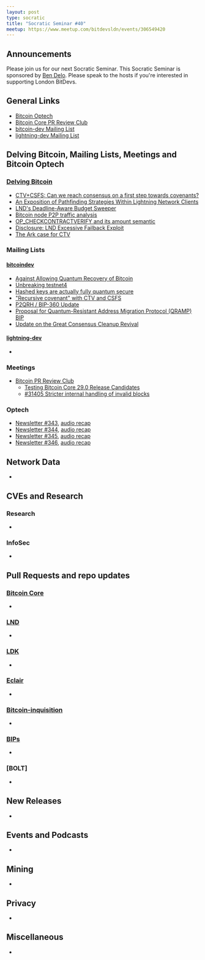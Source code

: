 ```yaml
---
layout: post
type: socratic
title: "Socratic Seminar #40"
meetup: https://www.meetup.com/bitdevsldn/events/306549420
---
```


## Announcements

Please join us for our next Socratic Seminar. This Socratic Seminar is sponsored by [Ben Delo](https://twitter.com/bendelo).
Please speak to the hosts if you're interested in supporting London BitDevs.

## General Links

* [Bitcoin Optech](https://bitcoinops.org)
* [Bitcoin Core PR Review Club](https://bitcoincore.reviews)
* [bitcoin-dev Mailing List](https://lists.linuxfoundation.org/pipermail/bitcoin-dev)
* [lightning-dev Mailing List](https://lists.linuxfoundation.org/pipermail/lightning-dev)

## Delving Bitcoin, Mailing Lists, Meetings and Bitcoin Optech
### [Delving Bitcoin](https://delvingbitcoin.org/)
- [CTV+CSFS: Can we reach consensus on a first step towards covenants?](https://delvingbitcoin.org/t/ctv-csfs-can-we-reach-consensus-on-a-first-step-towards-covenants/1509)
- [An Exposition of Pathfinding Strategies Within Lightning Network Clients](https://delvingbitcoin.org/t/an-exposition-of-pathfinding-strategies-within-lightning-network-clients/1500)
- [LND's Deadline-Aware Budget Sweeper](https://delvingbitcoin.org/t/lnds-deadline-aware-budget-sweeper/1512)
- [Bitcoin node P2P traffic analysis](https://delvingbitcoin.org/t/bitcoin-node-p2p-traffic-analysis/1490)
- [OP\_CHECKCONTRACTVERIFY and its amount semantic](https://delvingbitcoin.org/t/op-checkcontractverify-and-its-amount-semantic/1527)
- [Disclosure: LND Excessive Failback Exploit](https://delvingbitcoin.org/t/disclosure-lnd-excessive-failback-exploit/1493)
- [The Ark case for CTV](https://delvingbitcoin.org/t/the-ark-case-for-ctv/1528)

### Mailing Lists
#### [bitcoindev](https://groups.google.com/g/bitcoindev)
- [Against Allowing Quantum Recovery of Bitcoin](https://groups.google.com/g/bitcoindev/c/uUK6py0Yjq0)
- [Unbreaking testnet4](https://groups.google.com/g/bitcoindev/c/iVLHJ1HWhoU)
- [Hashed keys are actually fully quantum secure](https://groups.google.com/g/bitcoindev/c/jr1QO95k6Uc)
- ["Recursive covenant" with CTV and CSFS](https://groups.google.com/g/bitcoindev/c/Tu7mr419jWQ)
- [P2QRH / BIP-360 Update](https://groups.google.com/g/bitcoindev/c/oQKezDOc4us)
- [Proposal for Quantum-Resistant Address Migration Protocol (QRAMP) BIP](https://groups.google.com/g/bitcoindev/c/8PM6iZCeDMc)
- [Update on the Great Consensus Cleanup Revival](https://groups.google.com/g/bitcoindev/c/rf3QOlzg230)

#### [lightning-dev](https://lists.linuxfoundation.org/pipermail/lightning-dev)
-

### Meetings
- [Bitcoin PR Review Club](https://bitcoincore.reviews)
  - [Testing Bitcoin Core 29.0 Release Candidates](https://bitcoincore.reviews/v29-rc-testing)
  - [#31405 Stricter internal handling of invalid blocks](https://bitcoincore.reviews/31405)

### Optech
- [Newsletter #343](https://bitcoinops.org/en/newsletters/2025/02/28/), [audio recap](https://bitcoinops.org/en/podcast/2025/03/04/)
- [Newsletter #344](https://bitcoinops.org/en/newsletters/2025/03/07/), [audio recap](https://bitcoinops.org/en/podcast/2025/03/11/)
- [Newsletter #345](https://bitcoinops.org/en/newsletters/2025/03/14/), [audio recap](https://bitcoinops.org/en/podcast/2025/03/18/)
- [Newsletter #346](https://bitcoinops.org/en/newsletters/2025/03/21/), [audio recap](https://bitcoinops.org/en/podcast/2025/03/25/)

## Network Data
-

## CVEs and Research
### Research
-

### InfoSec
-

## Pull Requests and repo updates
### [Bitcoin Core](https://github.com/bitcoin/bitcoin)
<!--- Link to query merged PRs since YYYY-MM-DD sorted by descending activity: https://github.com/bitcoin/bitcoin/pulls?page=1&q=is%3Apr+is%3Aclosed+merged%3A%3EYYYY-MM-DD+sort%3Acomments-desc -->
-


### [LND](https://github.com/lightningnetwork/lnd)
-

### [LDK](https://github.com/lightningdevkit/rust-lightning)
-

### [Eclair](https://github.com/ACINQ/eclair)
-

### [Bitcoin-inquisition](https://github.com/bitcoin-inquisition/bitcoin)
-

### [BIPs](https://github.com/bitcoin/bips)
-

### [BOLT]
-

## New Releases
-

## Events and Podcasts
-

## Mining
-

## Privacy
-

## Miscellaneous
-
